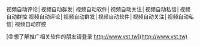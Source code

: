 视频自动评论│视频自动群发│视频自动软件│视频自动关注│视频自动私信│视频自动群控
视频自动评论│视频自动群发│视频自动软件│视频自动关注│视频自动私信│视频自动群控

[😍想了解推广相关软件的朋友请登录 http://www.vst.tw](http://www.vst.tw)



